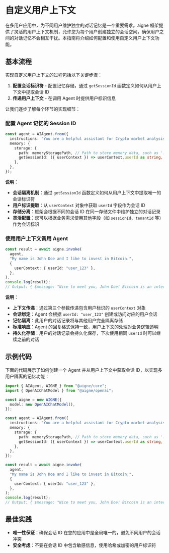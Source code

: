 # 自定义用户上下文

在多用户应用中，为不同用户维护独立的对话记忆是一个重要需求。aigne 框架提供了灵活的用户上下文机制，允许您为每个用户创建独立的会话空间，确保用户之间的对话记忆不会相互干扰。本指南将介绍如何配置和使用自定义用户上下文功能。

## 基本流程

实现自定义用户上下文的过程包括以下关键步骤：

1. **配置会话标识符** - 配置记忆存储，通过 `getSessionId` 函数定义如何从用户上下文中提取会话 ID
2. **传递用户上下文** - 在调用 Agent 时提供用户标识信息

让我们逐步了解每个环节的实现细节：

### 配置 Agent 记忆的 Session ID

```ts file="../../docs-examples/test/build-first-agent.test.ts" region="example-custom-user-context-create-agent" exclude_imports
const agent = AIAgent.from({
  instructions: "You are a helpful assistant for Crypto market analysis",
  memory: {
    storage: {
      path: memoryStoragePath, // Path to store memory data, such as './memory.db'
      getSessionId: ({ userContext }) => userContext.userId as string, // Use userId from userContext as session ID
    },
  },
});
```

**说明**：

* **会话隔离机制**：通过 `getSessionId` 函数定义如何从用户上下文中提取唯一的会话标识符
* **用户标识提取**：从 `userContext` 对象中获取 `userId` 字段作为会话 ID
* **存储分离**：框架会根据不同的会话 ID 在同一存储文件中维护独立的对话记录
* **灵活配置**：您可以根据业务需求使用其他字段（如 `sessionId`、`tenantId` 等）作为会话标识

### 使用用户上下文调用 Agent

```ts file="../../docs-examples/test/build-first-agent.test.ts" region="example-custom-user-context-invoke-agent" exclude_imports
const result = await aigne.invoke(
  agent,
  "My name is John Doe and I like to invest in Bitcoin.",
  {
    userContext: { userId: "user_123" },
  },
);
console.log(result);
// Output: { $message: "Nice to meet you, John Doe! Bitcoin is an interesting cryptocurrency to invest in. How long have you been investing in crypto? Do you have a diversified portfolio?" }
```

**说明**：

* **上下文传递**：通过第三个参数传递包含用户标识的 `userContext` 对象
* **会话绑定**：Agent 会根据 `userId: "user_123"` 创建或访问对应的用户会话
* **记忆隔离**：此用户的对话记录将与其他用户完全隔离存储
* **标准响应**：Agent 的回复格式保持一致，用户上下文的处理对业务逻辑透明
* **持久化存储**：用户的对话记录会持久化保存，下次使用相同 `userId` 时可以继续之前的对话

## 示例代码

下面的代码展示了如何创建一个 Agent 并从用户上下文中获取会话 ID，以实现多用户隔离的记忆功能：

```ts file="../../docs-examples/test/build-first-agent.test.ts" region="example-custom-user-context"
import { AIAgent, AIGNE } from "@aigne/core";
import { OpenAIChatModel } from "@aigne/openai";

const aigne = new AIGNE({
  model: new OpenAIChatModel(),
});

const agent = AIAgent.from({
  instructions: "You are a helpful assistant for Crypto market analysis",
  memory: {
    storage: {
      path: memoryStoragePath, // Path to store memory data, such as './memory.db'
      getSessionId: ({ userContext }) => userContext.userId as string, // Use userId from userContext as session ID
    },
  },
});

const result = await aigne.invoke(
  agent,
  "My name is John Doe and I like to invest in Bitcoin.",
  {
    userContext: { userId: "user_123" },
  },
);
console.log(result);
// Output: { $message: "Nice to meet you, John Doe! Bitcoin is an interesting cryptocurrency to invest in. How long have you been investing in crypto? Do you have a diversified portfolio?" }
```

## 最佳实践

* **唯一性保证**：确保会话 ID 在您的应用中是全局唯一的，避免不同用户的会话冲突
* **安全考虑**：不要在会话 ID 中包含敏感信息，使用哈希或加密的用户标识符
